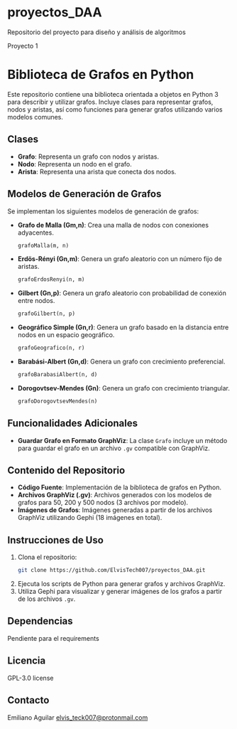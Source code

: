 # proyectos_DAA
Repositorio del proyecto para diseño y análisis de algoritmos

Proyecto 1
# Biblioteca de Grafos en Python

Este repositorio contiene una biblioteca orientada a objetos en Python 3 para describir y utilizar grafos. Incluye clases para representar grafos, nodos y aristas, así como funciones para generar grafos utilizando varios modelos comunes.

## Clases

* **Grafo**: Representa un grafo con nodos y aristas.
* **Nodo**: Representa un nodo en el grafo.
* **Arista**: Representa una arista que conecta dos nodos.

## Modelos de Generación de Grafos

Se implementan los siguientes modelos de generación de grafos:

* **Grafo de Malla (Gm,n)**: Crea una malla de nodos con conexiones adyacentes.
    ```python
    grafoMalla(m, n)
    ```
* **Erdös-Rényi (Gn,m)**: Genera un grafo aleatorio con un número fijo de aristas.
    ```python
    grafoErdosRenyi(n, m)
    ```
* **Gilbert (Gn,p)**: Genera un grafo aleatorio con probabilidad de conexión entre nodos.
    ```python
    grafoGilbert(n, p)
    ```
* **Geográfico Simple (Gn,r)**: Genera un grafo basado en la distancia entre nodos en un espacio geográfico.
    ```python
    grafoGeografico(n, r)
    ```
* **Barabási-Albert (Gn,d)**: Genera un grafo con crecimiento preferencial.
    ```python
    grafoBarabasiAlbert(n, d)
    ```
* **Dorogovtsev-Mendes (Gn)**: Genera un grafo con crecimiento triangular.
    ```python
    grafoDorogovtsevMendes(n)
    ```

## Funcionalidades Adicionales

* **Guardar Grafo en Formato GraphViz**: La clase `Grafo` incluye un método para guardar el grafo en un archivo `.gv` compatible con GraphViz.

## Contenido del Repositorio

* **Código Fuente**: Implementación de la biblioteca de grafos en Python.
* **Archivos GraphViz (.gv)**: Archivos generados con los modelos de grafos para 50, 200 y 500 nodos (3 archivos por modelo).
* **Imágenes de Grafos**: Imágenes generadas a partir de los archivos GraphViz utilizando Gephi (18 imágenes en total).

## Instrucciones de Uso

1.  Clona el repositorio:
    ```bash
    git clone https://github.com/ElvisTech007/proyectos_DAA.git
    ```
2.  Ejecuta los scripts de Python para generar grafos y archivos GraphViz.
3.  Utiliza Gephi para visualizar y generar imágenes de los grafos a partir de los archivos `.gv`.

## Dependencias

Pendiente para el requirements



## Licencia

GPL-3.0 license

## Contacto

Emiliano Aguilar
elvis_teck007@protonmail.com